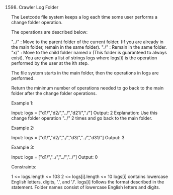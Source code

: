 1598. Crawler Log Folder

The Leetcode file system keeps a log each time some user performs a change folder operation.

The operations are described below:

"../" : Move to the parent folder of the current folder. (If you are already in the main folder, remain in the same folder).
"./" : Remain in the same folder.
"x/" : Move to the child folder named x (This folder is guaranteed to always exist).
You are given a list of strings logs where logs[i] is the operation performed by the user at the ith step.

The file system starts in the main folder, then the operations in logs are performed.

Return the minimum number of operations needed to go back to the main folder after the change folder operations.

 

Example 1:



Input: logs = ["d1/","d2/","../","d21/","./"]
Output: 2
Explanation: Use this change folder operation "../" 2 times and go back to the main folder.

Example 2:



Input: logs = ["d1/","d2/","./","d3/","../","d31/"]
Output: 3

Example 3:

Input: logs = ["d1/","../","../","../"]
Output: 0
 

Constraints:

1 <= logs.length <= 103
2 <= logs[i].length <= 10
logs[i] contains lowercase English letters, digits, '.', and '/'.
logs[i] follows the format described in the statement.
Folder names consist of lowercase English letters and digits.